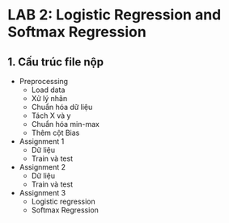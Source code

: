 # LAB 2: Logistic Regression and Softmax Regression

## 1. Cấu trúc file nộp
- Preprocessing
    - Load data
    - Xử lý nhãn
    - Chuẩn hóa dữ liệu
    - Tách X và y
    - Chuẩn hóa min-max
    - Thêm cột Bias
- Assignment 1 
    - Dữ liệu
    - Train và test
- Assignment 2
    - Dữ liệu
    - Train và test
- Assignment 3
    - Logistic regression
    - Softmax Regression